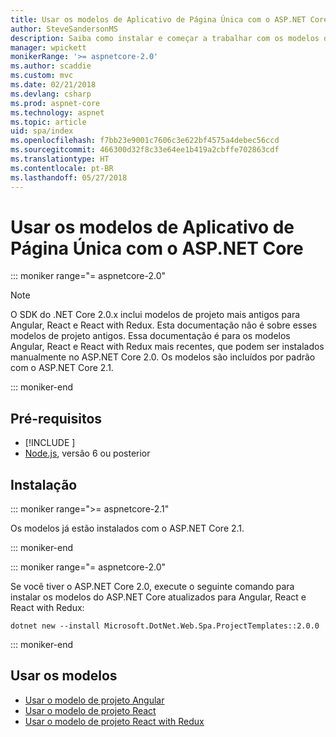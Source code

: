 ```yaml
---
title: Usar os modelos de Aplicativo de Página Única com o ASP.NET Core
author: SteveSandersonMS
description: Saiba como instalar e começar a trabalhar com os modelos de projeto do SPA (Aplicativo de Página Única) ASP.NET Core.
manager: wpickett
monikerRange: '>= aspnetcore-2.0'
ms.author: scaddie
ms.custom: mvc
ms.date: 02/21/2018
ms.devlang: csharp
ms.prod: aspnet-core
ms.technology: aspnet
ms.topic: article
uid: spa/index
ms.openlocfilehash: f7bb23e9001c7606c3e622bf4575a4debec56ccd
ms.sourcegitcommit: 466300d32f8c33e64ee1b419a2cbffe702863cdf
ms.translationtype: HT
ms.contentlocale: pt-BR
ms.lasthandoff: 05/27/2018
---
```

# <a name="use-the-single-page-application-templates-with-aspnet-core"></a>Usar os modelos de Aplicativo de Página Única com o ASP.NET Core

::: moniker range="= aspnetcore-2.0"

> [!NOTE]
> O SDK do .NET Core 2.0.x inclui modelos de projeto mais antigos para Angular, React e React with Redux. Esta documentação não é sobre esses modelos de projeto antigos. Essa documentação é para os modelos Angular, React e React with Redux mais recentes, que podem ser instalados manualmente no ASP.NET Core 2.0. Os modelos são incluídos por padrão com o ASP.NET Core 2.1.

::: moniker-end

## <a name="prerequisites"></a>Pré-requisitos

* [!INCLUDE [](~/includes/net-core-sdk-download-link.md)]
* [Node.js](https://nodejs.org), versão 6 ou posterior

## <a name="installation"></a>Instalação

::: moniker range=">= aspnetcore-2.1"

Os modelos já estão instalados com o ASP.NET Core 2.1.

::: moniker-end

::: moniker range="= aspnetcore-2.0"

Se você tiver o ASP.NET Core 2.0, execute o seguinte comando para instalar os modelos do ASP.NET Core atualizados para Angular, React e React with Redux:

```console
dotnet new --install Microsoft.DotNet.Web.Spa.ProjectTemplates::2.0.0
```

::: moniker-end

## <a name="use-the-templates"></a>Usar os modelos

* [Usar o modelo de projeto Angular](xref:spa/angular)
* [Usar o modelo de projeto React](xref:spa/react)
* [Usar o modelo de projeto React with Redux](xref:spa/react-with-redux)

